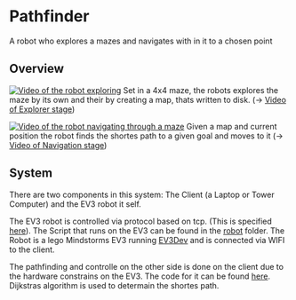 # Pathfinder

A robot who explores a mazes and navigates with in it to a chosen point

## Overview
[![Video of the robot exploring](presentation/Movie/explorer/start_explorer.png)](presentation/explorer.mp4)
Set in a 4x4 maze, the robots explores the maze by its own and their by creating a map, thats written to disk. (-> [Video of Explorer stage](presentation/explorer.mp4))


[![Video of the robot navigating through a maze](presentation/Movie/finder/start_finder.png)](presentation/finder.mp4)
Given a map and current position the robot finds the shortes path to a given goal and moves to it
(-> [Video of Navigation stage](presentation/finder.mp4))

## System
There are two components in this system: The Client (a Laptop or Tower Computer) and the EV3 robot it self. 

The EV3 robot is controlled via protocol based on tcp. (This is specified [here](./ProtocolSpec.md)). The Script that runs on the EV3 can be found in the [robot](./src/robot) folder. The Robot is a lego Mindstorms EV3 running [EV3Dev](https://www.ev3dev.org/) and is connected via WIFI to the client.

The pathfinding and controlle on the other side is done on the client due to the hardware constrains on the EV3. The code for it can be found [here](./src/client/). Dijkstras algorithm is used to determain the shortes path.


